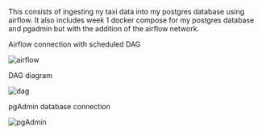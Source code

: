 This consists of ingesting ny taxi data into my postgres database using airflow. It also includes week 1 docker compose for my postgres database and pgadmin but with the addition of the airflow network.

Airflow connection with scheduled DAG

![airflow](https://user-images.githubusercontent.com/72317571/187086558-20b99161-0059-4f11-8809-18247030c412.png)

DAG diagram

![dag](https://user-images.githubusercontent.com/72317571/187086657-5c4e29d9-d36b-44f2-aa24-d1338c918f2e.png)

pgAdmin database connection

![pgAdmin](https://user-images.githubusercontent.com/72317571/187086557-79967e06-0d4d-40ee-920e-26c44efc101b.png)



